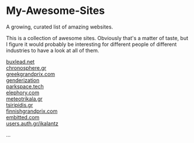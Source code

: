# My-Awesome-Sites
A growing, curated list of amazing websites.

This is a collection of awesome sites. 
Obviously that's a matter of taste, but I figure it would probably be interesting for different people of different industries to have 
a look at all of them.

<a href="https://buxlead.net " target="_blank">buxlead.net </a> <br>
<a href="http://chronosphere.gr" target="_blank">chronosphere.gr</a> <br>
<a href="http://greekgrandprix.com " target="_blank">greekgrandprix.com </a> <br>
<a href="https://elspoka.github.io/genderization " target="_blank">genderization </a> <br>
<a href="http://parkspace.tech" target="_blank">parkspace.tech</a> <br>
<a href="http://elephory.com" target="_blank">elephory.com</a> <br>
<a href="http://meteotrikala.gr" target="_blank">meteotrikala.gr</a> <br>
<a href="http://tsiripidis.gr" target="_blank">tsiripidis.gr</a> <br>
<a href="http://finnishgrandprix.com" target="_blank">finnishgrandprix.com</a> <br>
<a href="http://embitted.com" target="_blank">embitted.com</a> <br>
<a href="http://users.auth.gr/ikalantz/" target="_blank">users.auth.gr/ikalantz</a> <br>

...
